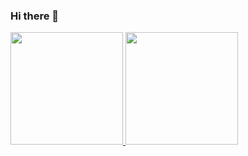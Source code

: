 ### Hi there 👋

<div align="left">
  <a href="https://github.com/lohanna54">
  <img height="180em" src="https://github-readme-stats.vercel.app/api?username=lohanna54&show_icons=true&theme=default&include_all_commits=true&count_private=true"/>
  <img height="180em" src="https://github-readme-stats.vercel.app/api/top-langs/?username=lohanna54&layout=compact&langs_count=7&theme=default"/>
</div>
